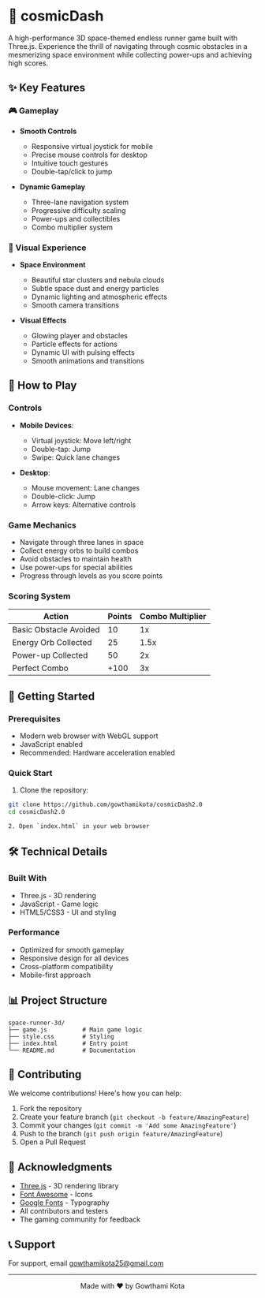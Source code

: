 # 🌌 cosmicDash

A high-performance 3D space-themed endless runner game built with Three.js. Experience the thrill of navigating through cosmic obstacles in a mesmerizing space environment while collecting power-ups and achieving high scores.


## ✨ Key Features

### 🎮 Gameplay
- **Smooth Controls**
  - Responsive virtual joystick for mobile
  - Precise mouse controls for desktop
  - Intuitive touch gestures
  - Double-tap/click to jump

- **Dynamic Gameplay**
  - Three-lane navigation system
  - Progressive difficulty scaling
  - Power-ups and collectibles
  - Combo multiplier system

### 🎨 Visual Experience
- **Space Environment**
  - Beautiful star clusters and nebula clouds
  - Subtle space dust and energy particles
  - Dynamic lighting and atmospheric effects
  - Smooth camera transitions

- **Visual Effects**
  - Glowing player and obstacles
  - Particle effects for actions
  - Dynamic UI with pulsing effects
  - Smooth animations and transitions

## 🎯 How to Play

### Controls
- **Mobile Devices**:
  - Virtual joystick: Move left/right
  - Double-tap: Jump
  - Swipe: Quick lane changes

- **Desktop**:
  - Mouse movement: Lane changes
  - Double-click: Jump
  - Arrow keys: Alternative controls

### Game Mechanics
- Navigate through three lanes in space
- Collect energy orbs to build combos
- Avoid obstacles to maintain health
- Use power-ups for special abilities
- Progress through levels as you score points

### Scoring System
| Action | Points | Combo Multiplier |
|--------|--------|-----------------|
| Basic Obstacle Avoided | 10 | 1x |
| Energy Orb Collected | 25 | 1.5x |
| Power-up Collected | 50 | 2x |
| Perfect Combo | +100 | 3x |

## 🚀 Getting Started

### Prerequisites
- Modern web browser with WebGL support
- JavaScript enabled
- Recommended: Hardware acceleration enabled

### Quick Start
1. Clone the repository:
```bash
git clone https://github.com/gowthamikota/cosmicDash2.0
cd cosmicDash2.0

2. Open `index.html` in your web browser
```

## 🛠️ Technical Details

### Built With
- Three.js - 3D rendering
- JavaScript - Game logic
- HTML5/CSS3 - UI and styling

### Performance
- Optimized for smooth gameplay
- Responsive design for all devices
- Cross-platform compatibility
- Mobile-first approach


## 📊 Project Structure
```
space-runner-3d/
├── game.js          # Main game logic
├── style.css        # Styling
├── index.html       # Entry point
└── README.md        # Documentation
```

## 🤝 Contributing

We welcome contributions! 
Here's how you can help:

1. Fork the repository
2. Create your feature branch (`git checkout -b feature/AmazingFeature`)
3. Commit your changes (`git commit -m 'Add some AmazingFeature'`)
4. Push to the branch (`git push origin feature/AmazingFeature`)
5. Open a Pull Request


## 🙏 Acknowledgments

- [Three.js](https://threejs.org/) - 3D rendering library
- [Font Awesome](https://fontawesome.com/) - Icons
- [Google Fonts](https://fonts.google.com/) - Typography
- All contributors and testers
- The gaming community for feedback

## 📞 Support

For support, email [gowthamikota25@gmail.com](mailto:gowthamikota25@gmail.com)

---

<div align="center">
  <p>Made with ❤️ by Gowthami Kota</p>
</div> 
